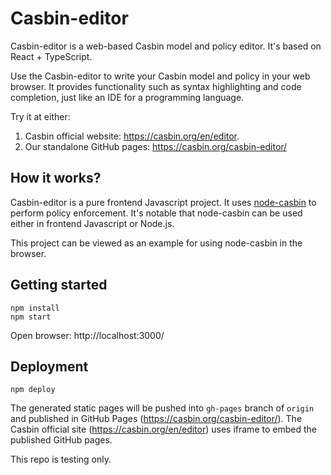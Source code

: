 # Casbin-editor

Casbin-editor is a web-based Casbin model and policy editor. It's based on React + TypeScript.

Use the Casbin-editor to write your Casbin model and policy in your web browser.
It provides functionality such as syntax highlighting and code completion, just like an IDE for a programming language.

Try it at either:

1. Casbin official website: https://casbin.org/en/editor.
2. Our standalone GitHub pages: https://casbin.org/casbin-editor/

## How it works?

Casbin-editor is a pure frontend Javascript project. It uses [node-casbin](https://github.com/casbin/node-casbin) to perform policy enforcement. It's notable that node-casbin can be used either in frontend Javascript or Node.js.

This project can be viewed as an example for using node-casbin in the browser.

## Getting started

```shell
npm install
npm start
```

Open browser: http://localhost:3000/

## Deployment

```
npm deploy
```

The generated static pages will be pushed into `gh-pages` branch of `origin` and published in GitHub Pages (https://casbin.org/casbin-editor/). The Casbin official site (https://casbin.org/en/editor) uses iframe to embed the published GitHub pages. 

This repo is testing only.
